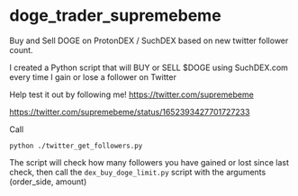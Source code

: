 # doge_trader_supremebeme
Buy and Sell DOGE on ProtonDEX / SuchDEX based on new twitter follower count.

I created a Python script that will BUY or SELL $DOGE using SuchDEX.com every time I gain or lose a follower on Twitter

Help test it out by following me! https://twitter.com/supremebeme

https://twitter.com/supremebeme/status/1652393427701727233

Call 
```
python ./twitter_get_followers.py
```

The script will check how many followers you have gained or lost since last check, then call the `dex_buy_doge_limit.py` script with the arguments (order_side, amount)
